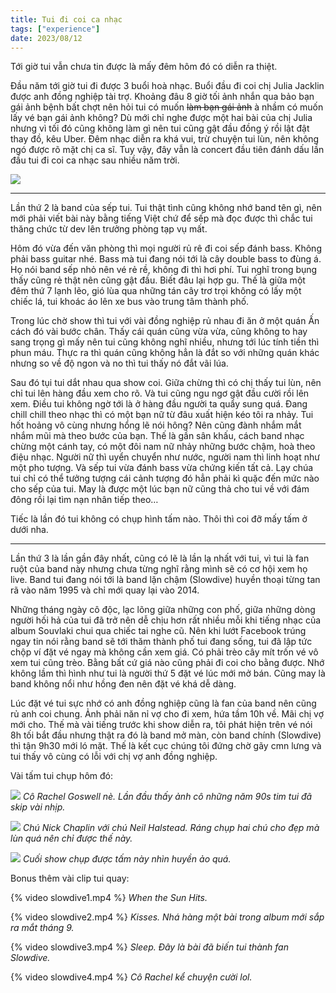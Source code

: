 ```yaml
---
title: Tui đi coi ca nhạc
tags: ["experience"]
date: 2023/08/12
---
```


Tới giờ tui vẫn chưa tin được là mấy đêm hôm đó có diễn ra thiệt.

<!-- more -->

Đầu năm tới giờ tui đi được 3 buổi hoà nhạc. Buổi đầu đi coi chị Julia Jacklin được anh đồng nghiệp tài trợ. Khoảng đâu 8 giờ tối ảnh nhắn qua bảo bạn gái ảnh bệnh bất chợt nên hỏi tui có muốn ~~làm bạn gái ảnh~~ à nhầm có muốn lấy vé bạn gái ảnh không? Dù mới chỉ nghe được một hai bài của chị Julia nhưng vì tối đó cũng không làm gì nên tui cũng gật đầu đồng ý rồi lật đật thay đồ, kêu Uber. Đêm nhạc diễn ra khá vui, trừ chuyện tui lùn, nên không ngó được rõ mặt chị ca sĩ. Tuy vậy, đây vẫn là concert đầu tiên đánh dấu lần đầu tui đi coi ca nhạc sau nhiều năm trời.

![](juliajacklin.jpg)

---

Lần thứ 2 là band của sếp tui. Tui thật tình cũng không nhớ band tên gì, nên mới phải viết bài này bằng tiếng Việt chứ để sếp mà đọc được thì chắc tui thăng chức từ dev lên trưởng phòng tạp vụ mất.

Hôm đó vừa đến văn phòng thì mọi người rủ rê đi coi sếp đánh bass. Không phải bass guitar nhé. Bass mà tui đang nói tới là cây double bass to đùng á. Họ nói band sếp nhỏ nên vé rẻ rề, không đi thì hơi phí. Tui nghĩ trong bụng thấy cũng rẻ thật nên cũng gật đầu. Biết đâu lại hợp gu. Thế là giữa một đêm thứ 7 lạnh lẽo, gió lùa qua những tán cây trơ trọi không có lấy một chiếc lá, tui khoác áo lên xe bus vào trung tâm thành phố.

Trong lúc chờ show thì tui với vài đồng nghiệp rủ nhau đi ăn ở một quán Ấn cách đó vài bước chân. Thấy cái quán cũng vừa vừa, cũng không to hay sang trọng gì mấy nên tui cũng không nghĩ nhiều, nhưng tới lúc tính tiền thì phun máu. Thực ra thì quán cũng không hẳn là đắt so với những quán khác nhưng so về độ ngon và no thì tui thấy nó đắt vãi lúa.

Sau đó tụi tui dắt nhau qua show coi. Giữa chừng thì có chị thấy tui lùn, nên chỉ tui lên hàng đầu xem cho rõ. Và tui cũng ngu ngơ gật đầu cười rồi lên xem. Điều tui không ngờ tới là ở hàng đầu người ta quẩy sung quá. Đang chill chill theo nhạc thì có một bạn nữ từ đâu xuất hiện kéo tôi ra nhảy. Tui hốt hoảng vô cùng nhưng hổng lẽ nói hông? Nên cũng đành nhắm mắt nhắm mũi mà theo bước của bạn. Thế là gần sân khấu, cách band nhạc chừng một cánh tay, có một đôi nam nữ nhảy những bước chậm, hoà theo điệu nhạc. Người nữ thì uyển chuyển như nước, người nam thì linh hoạt như một pho tượng. Và sếp tui vừa đánh bass vừa chứng kiến tất cả. Lạy chúa tui chỉ có thể tưởng tượng cái cảnh tượng đó hẳn phải kì quặc đến mức nào cho sếp của tui. May là được một lúc bạn nữ cũng thả cho tui về với đám đông rồi lại tìm nạn nhân tiếp theo…

Tiếc là lần đó tui không có chụp hình tấm nào. Thôi thì coi đỡ mấy tấm ở dưới nha.

---

Lần thứ 3 là lần gần đây nhất, cũng có lẽ là lần lạ nhất với tui, vì tui là fan ruột của band này nhưng chưa từng nghĩ rằng mình sẽ có cơ hội xem họ live. Band tui đang nói tới là band lặn chậm (Slowdive) huyền thoại từng tan rã vào năm 1995 và chỉ mới quay lại vào 2014.

Những tháng ngày cô độc, lạc lõng giữa những con phố, giữa những dòng người hối hả của tui đã trở nên dễ chịu hơn rất nhiều mỗi khi tiếng nhạc của album Souvlaki chui qua chiếc tai nghe cũ. Nên khi lướt Facebook trúng ngay tin nói rằng band sẽ tới thăm thành phố tui đang sống, tui đã lập tức chộp ví đặt vé ngay mà không cần xem giá. Có phải trèo cây mít trốn vé vô xem tui cũng trèo. Bằng bất cứ giá nào cũng phải đi coi cho bằng được. Nhớ không lầm thì hình như tui là người thứ 5 đặt vé lúc mới mở bán. Cũng may là band không nổi như hồng đen nên đặt vé khá dễ dàng.

Lúc đặt vé tui sực nhớ có anh đồng nghiệp cũng là fan của band nên cũng rủ anh coi chung. Ảnh phải năn nỉ vợ cho đi xem, hứa tầm 10h về. Mãi chị vợ mới cho. Thế mà vài tiếng trước khi show diễn ra, tôi phát hiện trên vé nói 8h tối bắt đầu nhưng thật ra đó là band mở màn, còn band chính (Slowdive) thì tận 9h30 mới ló mặt. Thế là kết cục chúng tôi đứng chờ gãy cmn lưng và tui thấy vô cùng có lỗi với chị vợ anh đồng nghiệp.

Vài tấm tui chụp hôm đó:

![](slowdive1.jpg)
*Cô Rachel Goswell nè. Lần đầu thấy ảnh cô những năm 90s tim tui đã skip vài nhịp.*
<br>

![](slowdive2.jpg)
*Chú Nick Chaplin với chú Neil Halstead. Ráng chụp hai chú cho đẹp mà lùn quá nên chỉ được thế này.*
<br>

![](slowdive3.jpg)
*Cuối show chụp được tấm này nhìn huyền ảo quá.*
<br>

Bonus thêm vài clip tui quay:

{% video slowdive1.mp4 %}
*When the Sun Hits.*

{% video slowdive2.mp4 %}
*Kisses. Nhá hàng một bài trong album mới sắp ra mắt tháng 9.*

{% video slowdive3.mp4 %}
*Sleep. Đây là bài đã biến tui thành fan Slowdive.*

{% video slowdive4.mp4 %}
*Cô Rachel kể chuyện cười lol.*
